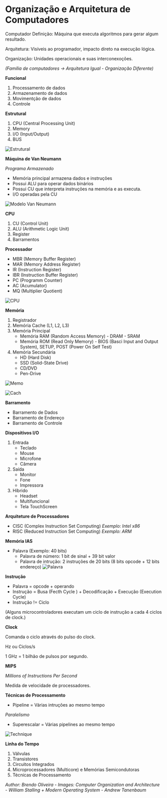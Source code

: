 # Organização e Arquitetura de Computadores

Computador Definição: Máquina que executa algoritmos para gerar algum resultado.

Arquitetura: Visíveis ao programador, impacto direto na execução lógica.

Organização: Unidades operacionais e suas interconexoções.

*(Família de computadores -> Arquitetura Igual - Organização Diferente)*

**Funcional**
1. Processamento de dados
2. Armazenamento de dados
3. Movimentção de dados
4. Controle

**Estrutural**
1. CPU (Central Processing Unit)
2. Memory
3. I/O (Input/Output)
4. BUS

![Estrutural](img1.png)

**Máquina de Van Neumann**

*Programa Armazenado*
* Memória principal armazena dados e instruções
* Possui ALU para operar dados binários
* Possui CU que interpreta instruções na memória e as executa.
* I/O operadas pela CU

![Modelo Van Neumann](img2.png)


**CPU**
1. CU (Control Unit)
2. ALU (Arithmetic Logic Unit)
3. Register
4. Barramentos

**Processador**
* MBR (Memory Buffer Register)
* MAR (Memory Address Register)
* IR (Instruction Register)
* IBR (Instruction Buffer Register)
* PC (Programm Counter)
* AC (Acumulator)
* MQ (Multiplier Quotient)

![CPU](img4.png)

**Memória**
1. Registrador
2. Memória Cache (L1, L2, L3)
3. Memória Principal
   * Memória RAM (Random Access Memory) - DRAM - SRAM
   * Memória ROM (Read Only Memory) - BIOS (Basci Input and Output System), SETUP, POST (Power On Self Test)
4. Memória Secundária
   * HD (Hard Disk)
   * SSD (Solid-State Drive)
   * CD/DVD
   * Pen-Drive


![Memo](img5.png)

![Cach](img6.png)

**Barramento**
* Barramento de Dados
* Barramento de Endereço
* Barramento de Controle

**Dispositivos I/O**
1. Entrada
   * Teclado
   * Mouse
   * Microfone
   * Câmera
2. Saída
   * Monitor
   * Fone
   * Impressora
3. Híbrido
   * Headset
   * Multifuncional
   * Tela TouchScreen

**Arquiteture de Processadores**
* CISC (Complex Instruction Set Computing)
 *Exemplo: Intel x86*
* RISC (Reduced Instruction Set Computing)
 *Exemplo: ARM*

**Memória IAS**
* Palavra (Exemplo: 40 bits)
   * Palavra de número: 1 bit de sinal + 39 bit valor
   * Palavra de intrução: 2 instruções de 20 bits (8 bits opcode + 12 bits endereço)
![Palavra](img3.png)

**Instrução**
* Palavra = opcode + operando
* Instrução = Busa (Fecth Cycle ) + Decodificação + Execução (Execution Cycle)
* Instrução != Ciclo

(Alguns microcontroladores executam um ciclo de instrução a cada 4 ciclos de clock.)

**Clock**

Comanda o ciclo através do pulso do clock.

Hz ou Ciclos/s

1 GHz = 1 bilhão de pulsos por segundo.

**MIPS**

*Millions of Instructions Per Second*

Medida de velocidade de processadores.

**Técnicas de Processamento**

* Pipeline = Várias intruções ao mesmo tempo

*Paralelismo*
* Superescalar = Várias pipelines ao mesmo tempo

![Technique](img7.png)


**Linha do Tempo**

1. Válvulas
2. Transistores
3. Circuitos Integrados
4. Microprocessadores (Multicore) e Memórias Semicondutoras 
5. Técnicas de Processamento

*Author: Brendo Oliveira - 
Images: Computer Organization and Architecture - William Stalling + Modern Operating System - Andrew Tanenbaum*
